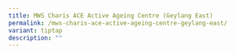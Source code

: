 ```yaml
---
title: MWS Charis ACE Active Ageing Centre (Geylang East)
permalink: /mws-charis-ace-active-ageing-centre-geylang-east/
variant: tiptap
description: ""
---
```

